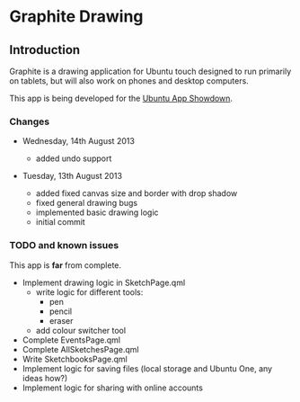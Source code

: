 Graphite Drawing
================

Introduction
------------

Graphite is a drawing application for Ubuntu touch designed to run primarily on tablets, but will also work on phones and desktop computers.

This app is being developed for the [Ubuntu App Showdown](http://developer.ubuntu.com/showdown/).

### Changes ###

* Wednesday, 14th August 2013
    + added undo support

* Tuesday, 13th August 2013
    + added fixed canvas size and border with drop shadow
    + fixed general drawing bugs
    + implemented basic drawing logic
    + initial commit

### TODO and known issues ###

This app is **far** from complete.

* Implement drawing logic in SketchPage.qml
    + write logic for different tools:
        * pen
        * pencil
        * eraser
    + add colour switcher tool
* Complete EventsPage.qml
* Complete AllSketchesPage.qml
* Write SketchbooksPage.qml
* Implement logic for saving files (local storage and Ubuntu One, any ideas how?)
* Implement logic for sharing with online accounts
